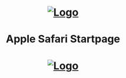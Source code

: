 
<h1 align="center" width=200&height=200>
  <a href="https://github.com/justinl99/safari-startpage/"><img src="https://cdn-icons.flaticon.com/svg/3917/3917032.svg?token=exp=1672319330~hmac=ea5695071952b4e21144b5efe1623895" alt="Logo"></a>
</h1>

<h1 align="center">Apple Safari Startpage</h1>

<h1 align="center">
  <a href="https://github.com/justinl99/safari-startpage/"><img src="https://media.discordapp.net/attachments/921011982465896518/1035523207744208996/Screenshot_20221028_185902.png" alt="Logo"></a>
</h1>

